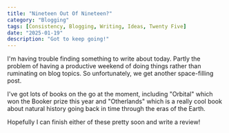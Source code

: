 ```yaml
---
title: "Nineteen Out Of Nineteen?"
category: "Blogging"
tags: [Consistency, Blogging, Writing, Ideas, Twenty Five]
date: "2025-01-19"
description: "Got to keep going!"
---
```


I'm having trouble finding something to write about today. Partly the problem of having a productive weekend of doing things rather than ruminating on blog topics. So unfortunately, we get another space-filling post.

I've got lots of books on the go at the moment, including "Orbital" which won the Booker prize this year and "Otherlands" which is a really cool book about natural history going back in time through the eras of the Earth.

Hopefully I can finish either of these pretty soon and write a review!
